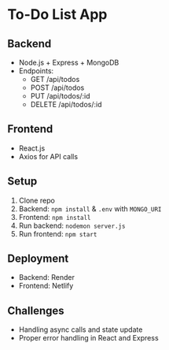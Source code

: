 # To-Do List App

## Backend
- Node.js + Express + MongoDB
- Endpoints:
  - GET /api/todos
  - POST /api/todos
  - PUT /api/todos/:id
  - DELETE /api/todos/:id

## Frontend
- React.js
- Axios for API calls

## Setup
1. Clone repo
2. Backend: `npm install` & `.env` with `MONGO_URI`
3. Frontend: `npm install`
4. Run backend: `nodemon server.js`
5. Run frontend: `npm start`

## Deployment
- Backend: Render
- Frontend: Netlify

## Challenges
- Handling async calls and state update
- Proper error handling in React and Express